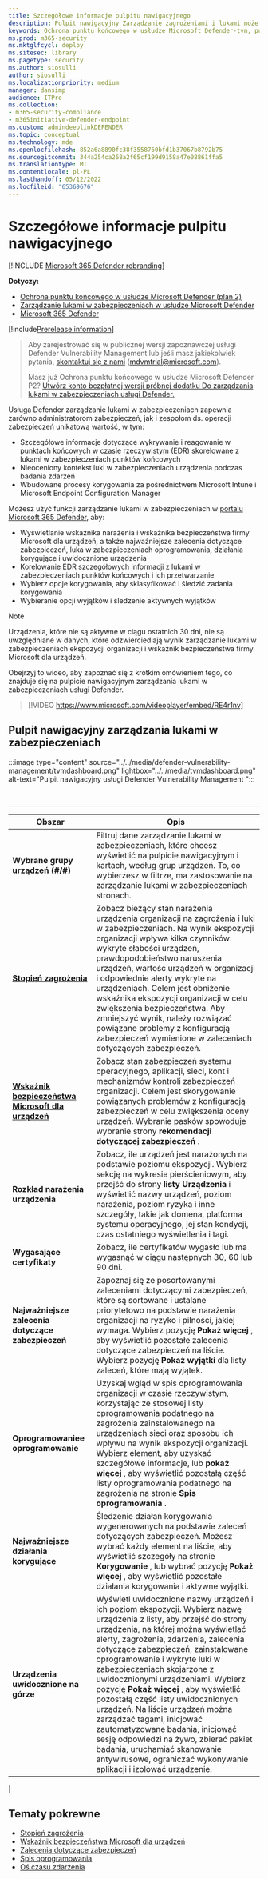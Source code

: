 ```yaml
---
title: Szczegółowe informacje pulpitu nawigacyjnego
description: Pulpit nawigacyjny Zarządzanie zagrożeniami i lukami może pomóc secops i administratorom zabezpieczeń w rozwiązywaniu problemów z zagrożeniami cyberbezpieczeństwa i budowaniu odporności organizacji na zabezpieczenia.
keywords: Ochrona punktu końcowego w usłudze Microsoft Defender-tvm, pulpit nawigacyjny Ochrona punktu końcowego w usłudze Microsoft Defender-tvm, & zagrożeń zarządzanie lukami w zabezpieczeniach, Zarządzanie zagrożeniami i lukami, & zarządzanie lukami w zabezpieczeniach zagrożeń opartych na ryzyku, konfiguracja zabezpieczeń, wskaźnik bezpieczeństwa firmy Microsoft dla urządzeń, ocena narażenia
ms.prod: m365-security
ms.mktglfcycl: deploy
ms.sitesec: library
ms.pagetype: security
ms.author: siosulli
author: siosulli
ms.localizationpriority: medium
manager: dansimp
audience: ITPro
ms.collection:
- m365-security-compliance
- m365initiative-defender-endpoint
ms.custom: admindeeplinkDEFENDER
ms.topic: conceptual
ms.technology: mde
ms.openlocfilehash: 852a6a8890fc38f3558760bfd1b37067b8792b75
ms.sourcegitcommit: 344a254ca268a2f65cf199d9158a47e08861ffa5
ms.translationtype: MT
ms.contentlocale: pl-PL
ms.lasthandoff: 05/12/2022
ms.locfileid: "65369676"
---
```

# <a name="dashboard-insights"></a>Szczegółowe informacje pulpitu nawigacyjnego

[!INCLUDE [Microsoft 365 Defender rebranding](../../includes/microsoft-defender.md)]

**Dotyczy:**

- [Ochrona punktu końcowego w usłudze Microsoft Defender (plan 2)](https://go.microsoft.com/fwlink/?linkid=2154037) 
- [Zarządzanie lukami w zabezpieczeniach w usłudze Microsoft Defender](index.yml)
- [Microsoft 365 Defender](https://go.microsoft.com/fwlink/?linkid=2118804)

[!include[Prerelease information](../../includes/prerelease.md)]

> Aby zarejestrować się w publicznej wersji zapoznawczej usługi Defender Vulnerability Management lub jeśli masz jakiekolwiek pytania, [skontaktuj się z nami](mailto:mdvmtrial@microsoft.com) (mdvmtrial@microsoft.com).
>
> Masz już Ochrona punktu końcowego w usłudze Microsoft Defender P2? [Utwórz konto bezpłatnej wersji próbnej dodatku Do zarządzania lukami w zabezpieczeniach usługi Defender.](https://signup.microsoft.com/get-started/signup?products=5908ecaa-b8a7-4a04-b6c0-d44fd934b6f2)

Usługa Defender zarządzanie lukami w zabezpieczeniach zapewnia zarówno administratorom zabezpieczeń, jak i zespołom ds. operacji zabezpieczeń unikatową wartość, w tym:

- Szczegółowe informacje dotyczące wykrywanie i reagowanie w punktach końcowych w czasie rzeczywistym (EDR) skorelowane z lukami w zabezpieczeniach punktów końcowych
- Nieoceniony kontekst luki w zabezpieczeniach urządzenia podczas badania zdarzeń
- Wbudowane procesy korygowania za pośrednictwem Microsoft Intune i Microsoft Endpoint Configuration Manager

Możesz użyć funkcji zarządzanie lukami w zabezpieczeniach w <a href="https://go.microsoft.com/fwlink/p/?linkid=2077139" target="_blank">portalu Microsoft 365 Defender</a>, aby:

- Wyświetlanie wskaźnika narażenia i wskaźnika bezpieczeństwa firmy Microsoft dla urządzeń, a także najważniejsze zalecenia dotyczące zabezpieczeń, luka w zabezpieczeniach oprogramowania, działania korygujące i uwidocznione urządzenia
- Korelowanie EDR szczegółowych informacji z lukami w zabezpieczeniach punktów końcowych i ich przetwarzanie
- Wybierz opcje korygowania, aby sklasyfikować i śledzić zadania korygowania
- Wybieranie opcji wyjątków i śledzenie aktywnych wyjątków

> [!NOTE]
> Urządzenia, które nie są aktywne w ciągu ostatnich 30 dni, nie są uwzględniane w danych, które odzwierciedlają wynik zarządzanie lukami w zabezpieczeniach ekspozycji organizacji i wskaźnik bezpieczeństwa firmy Microsoft dla urządzeń.

Obejrzyj to wideo, aby zapoznać się z krótkim omówieniem tego, co znajduje się na pulpicie nawigacyjnym zarządzania lukami w zabezpieczeniach usługi Defender.

> [!VIDEO https://www.microsoft.com/videoplayer/embed/RE4r1nv]

## <a name="vulnerability-management-dashboard"></a>Pulpit nawigacyjny zarządzania lukami w zabezpieczeniach

:::image type="content" source="../../media/defender-vulnerability-management/tvmdashboard.png" lightbox="../../media/tvmdashboard.png" alt-text="Pulpit nawigacyjny usługi Defender Vulnerability Management ":::

<br>

****

|Obszar|Opis|
|---|---|
|**Wybrane grupy urządzeń (#/#)**|Filtruj dane zarządzanie lukami w zabezpieczeniach, które chcesz wyświetlić na pulpicie nawigacyjnym i kartach, według grup urządzeń. To, co wybierzesz w filtrze, ma zastosowanie na zarządzanie lukami w zabezpieczeniach stronach.|
|[**Stopień zagrożenia**](tvm-exposure-score.md)|Zobacz bieżący stan narażenia urządzenia organizacji na zagrożenia i luki w zabezpieczeniach. Na wynik ekspozycji organizacji wpływa kilka czynników: wykryte słabości urządzeń, prawdopodobieństwo naruszenia urządzeń, wartość urządzeń w organizacji i odpowiednie alerty wykryte na urządzeniach. Celem jest obniżenie wskaźnika ekspozycji organizacji w celu zwiększenia bezpieczeństwa. Aby zmniejszyć wynik, należy rozwiązać powiązane problemy z konfiguracją zabezpieczeń wymienione w zaleceniach dotyczących zabezpieczeń.|
|[**Wskaźnik bezpieczeństwa Microsoft dla urządzeń**](tvm-microsoft-secure-score-devices.md)|Zobacz stan zabezpieczeń systemu operacyjnego, aplikacji, sieci, kont i mechanizmów kontroli zabezpieczeń organizacji. Celem jest skorygowanie powiązanych problemów z konfiguracją zabezpieczeń w celu zwiększenia oceny urządzeń. Wybranie pasków spowoduje wybranie strony **rekomendacji dotyczącej zabezpieczeń** .|
|**Rozkład narażenia urządzenia**|Zobacz, ile urządzeń jest narażonych na podstawie poziomu ekspozycji. Wybierz sekcję na wykresie pierścieniowym, aby przejść do strony **listy Urządzenia** i wyświetlić nazwy urządzeń, poziom narażenia, poziom ryzyka i inne szczegóły, takie jak domena, platforma systemu operacyjnego, jej stan kondycji, czas ostatniego wyświetlenia i tagi.|
|**Wygasające certyfikaty**|Zobacz, ile certyfikatów wygasło lub ma wygasnąć w ciągu następnych 30, 60 lub 90 dni.|
|**Najważniejsze zalecenia dotyczące zabezpieczeń**|Zapoznaj się ze posortowanymi zaleceniami dotyczącymi zabezpieczeń, które są sortowane i ustalane priorytetowo na podstawie narażenia organizacji na ryzyko i pilności, jakiej wymaga. Wybierz pozycję **Pokaż więcej** , aby wyświetlić pozostałe zalecenia dotyczące zabezpieczeń na liście. Wybierz pozycję **Pokaż wyjątki** dla listy zaleceń, które mają wyjątek.|
|**Oprogramowaniee oprogramowanie**|Uzyskaj wgląd w spis oprogramowania organizacji w czasie rzeczywistym, korzystając ze stosowej listy oprogramowania podatnego na zagrożenia zainstalowanego na urządzeniach sieci oraz sposobu ich wpływu na wynik ekspozycji organizacji. Wybierz element, aby uzyskać szczegółowe informacje, lub **pokaż więcej** , aby wyświetlić pozostałą część listy oprogramowania podatnego na zagrożenia na stronie **Spis oprogramowania** .|
|**Najważniejsze działania korygujące**|Śledzenie działań korygowania wygenerowanych na podstawie zaleceń dotyczących zabezpieczeń. Możesz wybrać każdy element na liście, aby wyświetlić szczegóły na stronie **Korygowanie** , lub wybrać pozycję **Pokaż więcej** , aby wyświetlić pozostałe działania korygowania i aktywne wyjątki.|
|**Urządzenia uwidocznione na górze**|Wyświetl uwidocznione nazwy urządzeń i ich poziom ekspozycji. Wybierz nazwę urządzenia z listy, aby przejść do strony urządzenia, na której można wyświetlać alerty, zagrożenia, zdarzenia, zalecenia dotyczące zabezpieczeń, zainstalowane oprogramowanie i wykryte luki w zabezpieczeniach skojarzone z uwidocznionymi urządzeniami. Wybierz pozycję **Pokaż więcej** , aby wyświetlić pozostałą część listy uwidocznionych urządzeń. Na liście urządzeń można zarządzać tagami, inicjować zautomatyzowane badania, inicjować sesję odpowiedzi na żywo, zbierać pakiet badania, uruchamiać skanowanie antywirusowe, ograniczać wykonywanie aplikacji i izolować urządzenie.|
|

## <a name="related-topics"></a>Tematy pokrewne

- [Stopień zagrożenia](tvm-exposure-score.md)
- [Wskaźnik bezpieczeństwa Microsoft dla urządzeń](tvm-microsoft-secure-score-devices.md)
- [Zalecenia dotyczące zabezpieczeń](tvm-security-recommendation.md)
- [Spis oprogramowania](tvm-software-inventory.md)
- [Oś czasu zdarzenia](threat-and-vuln-mgt-event-timeline.md)
